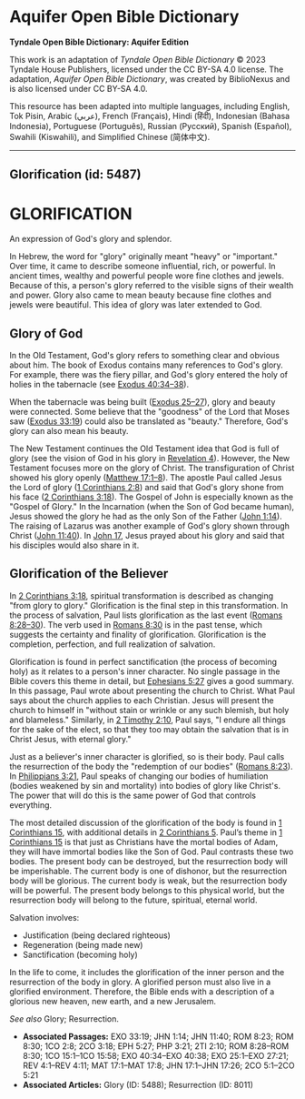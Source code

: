 # Aquifer Open Bible Dictionary

**Tyndale Open Bible Dictionary: Aquifer Edition**

This work is an adaptation of *Tyndale Open Bible Dictionary* © 2023 Tyndale House Publishers, licensed under the CC BY\-SA 4\.0 license. The adaptation, *Aquifer Open Bible Dictionary*, was created by BiblioNexus and is also licensed under CC BY\-SA 4\.0\.

This resource has been adapted into multiple languages, including English, Tok Pisin, Arabic (عربي), French (Français), Hindi (हिंदी), Indonesian (Bahasa Indonesia), Portuguese (Português), Russian (Русский), Spanish (Español), Swahili (Kiswahili), and Simplified Chinese (简体中文).



--------------------------------

## Glorification (id: 5487)

GLORIFICATION
=============

An expression of God's glory and splendor. 

In Hebrew, the word for "glory" originally meant "heavy" or "important." Over time, it came to describe someone influential, rich, or powerful. In ancient times, wealthy and powerful people wore fine clothes and jewels. Because of this, a person's glory referred to the visible signs of their wealth and power. Glory also came to mean beauty because fine clothes and jewels were beautiful. This idea of glory was later extended to God.

Glory of God
------------

In the Old Testament, God's glory refers to something clear and obvious about him. The book of Exodus contains many references to God's glory. For example, there was the fiery pillar, and God's glory entered the holy of holies in the tabernacle (see [Exodus 40:34–38](https://ref.ly/Exod40:34-Exod40:38)).

When the tabernacle was being built ([Exodus 25–27](https://ref.ly/Exod25:1-Exod27:21)), glory and beauty were connected. Some believe that the "goodness" of the Lord that Moses saw ([Exodus 33:19](https://ref.ly/Exod33:19)) could also be translated as "beauty." Therefore, God's glory can also mean his beauty.

The New Testament continues the Old Testament idea that God is full of glory (see the vision of God in his glory in [Revelation 4](https://ref.ly/Rev4:1-Rev4:11)). However, the New Testament focuses more on the glory of Christ. The transfiguration of Christ showed his glory openly ([Matthew 17:1–8](https://ref.ly/Matt17:1-Matt17:8)). The apostle Paul called Jesus the Lord of glory ([1 Corinthians 2:8](https://ref.ly/1Cor2:8)) and said that God's glory shone from his face ([2 Corinthians 3:18](https://ref.ly/2Cor3:18)). The Gospel of John is especially known as the "Gospel of Glory." In the Incarnation (when the Son of God became human), Jesus showed the glory he had as the only Son of the Father ([John 1:14](https://ref.ly/John1:14)). The raising of Lazarus was another example of God's glory shown through Christ ([John 11:40](https://ref.ly/John11:40)). In [John 17](https://ref.ly/John17:1-John17:26), Jesus prayed about his glory and said that his disciples would also share in it.

Glorification of the Believer
-----------------------------

In [2 Corinthians 3:18](https://ref.ly/2Cor3:18), spiritual transformation is described as changing "from glory to glory." Glorification is the final step in this transformation. In the process of salvation, Paul lists glorification as the last event ([Romans 8:28–30](https://ref.ly/Rom8:28-Rom8:30)). The verb used in [Romans 8:30](https://ref.ly/Rom8:30) is in the past tense, which suggests the certainty and finality of glorification. Glorification is the completion, perfection, and full realization of salvation.

Glorification is found in perfect sanctification (the process of becoming holy) as it relates to a person's inner character. No single passage in the Bible covers this theme in detail, but [Ephesians 5:27](https://ref.ly/Eph5:27) gives a good summary. In this passage, Paul wrote about presenting the church to Christ. What Paul says about the church applies to each Christian. Jesus will present the church to himself in "without stain or wrinkle or any such blemish, but holy and blameless." Similarly, in [2 Timothy 2:10](https://ref.ly/2Tim2:10), Paul says, "I endure all things for the sake of the elect, so that they too may obtain the salvation that is in Christ Jesus, with eternal glory."

Just as a believer's inner character is glorified, so is their body. Paul calls the resurrection of the body the "redemption of our bodies" ([Romans 8:23](https://ref.ly/Rom8:23)). In [Philippians 3:21](https://ref.ly/Phil3:21), Paul speaks of changing our bodies of humiliation (bodies weakened by sin and mortality) into bodies of glory like Christ's. The power that will do this is the same power of God that controls everything.

The most detailed discussion of the glorification of the body is found in [1 Corinthians 15](https://ref.ly/1Cor15:1-1Cor15:58), with additional details in [2 Corinthians 5](https://ref.ly/2Cor5:1-2Cor5:21). Paul’s theme in [1 Corinthians 15](https://ref.ly/1Cor15:1-1Cor15:58) is that just as Christians have the mortal bodies of Adam, they will have immortal bodies like the Son of God. Paul contrasts these two bodies. The present body can be destroyed, but the resurrection body will be imperishable. The current body is one of dishonor, but the resurrection body will be glorious. The current body is weak, but the resurrection body will be powerful. The present body belongs to this physical world, but the resurrection body will belong to the future, spiritual, eternal world.

Salvation involves: 

* Justification (being declared righteous)
* Regeneration (being made new)
* Sanctification (becoming holy)

In the life to come, it includes the glorification of the inner person and the resurrection of the body in glory. A glorified person must also live in a glorified environment. Therefore, the Bible ends with a description of a glorious new heaven, new earth, and a new Jerusalem.

*See also* Glory; Resurrection.

* **Associated Passages:** EXO 33:19; JHN 1:14; JHN 11:40; ROM 8:23; ROM 8:30; 1CO 2:8; 2CO 3:18; EPH 5:27; PHP 3:21; 2TI 2:10; ROM 8:28–ROM 8:30; 1CO 15:1–1CO 15:58; EXO 40:34–EXO 40:38; EXO 25:1–EXO 27:21; REV 4:1–REV 4:11; MAT 17:1–MAT 17:8; JHN 17:1–JHN 17:26; 2CO 5:1–2CO 5:21
* **Associated Articles:** Glory (ID: 5488); Resurrection (ID: 8011)

